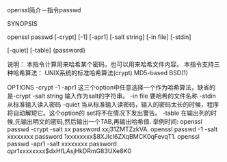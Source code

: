 openssl简介－指令passwd

SYNOPSIS 

openssl passwd [-crypt] [-1] [-apr1] [-salt string] [-in file] [-stdin] 

[-quiet] [-table] {password} 

说明： 
    本指令计算用来哈希某个密码，也可以用来哈希文件内容。 
    本指令支持三种哈希算法： 
    UNIX系统的标准哈希算法(crypt) 
    MD5-based BSD(1) 

OPTIONS 
   -crypt -1 -apr1 
    这三个option中任意选择一个作为哈希算法，缺省的是-crypt 
    -salt string 
    输入作为salt的字符串。 
    -in file 
    要哈希的文件名称 
    -stdin 
    从标准输入读入密码 
    -quiet 
    当从标准输入读密码，输入的密码太长的时候，程序将自动解短它。这个option的 
    set将不在情况下发出警告。 
    -table 
    在输出列的时候,先输出明文的密码,然后输出一个TAB,再输出哈希值. 
    举例时间: 
    openssl passwd -crypt -salt xx password xxj31ZMTZzkVA. 
    openssl passwd -1 -salt xxxxxxxx password $1$xxxxxxxx$8XJIcl6ZXqBMCK0qFevqT1. 
    openssl passwd -apr1 -salt xxxxxxxx password $apr1$xxxxxxxx$dxHfLAsjHkDRmG83UXe8K0



